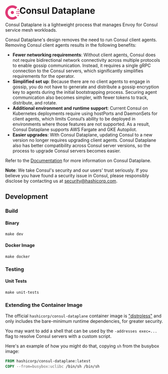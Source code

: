 <h1>
  <img src="./_doc/logo.svg" align="left" height="46px" alt="Consul logo"/>
  <span>Consul Dataplane</span>
</h1>

Consul Dataplane is a lightweight process that manages Envoy for Consul service mesh workloads.

Consul Dataplane's design removes the need to run Consul client agents. Removing Consul client
agents results in the following benefits:

- **Fewer networking requirements**: Without client agents, Consul does not require bidirectional
  network connectivity across multiple protocols to enable gossip communication. Instead, it
  requires a single gRPC connection to the Consul servers, which significantly simplifies
  requirements for the operator.
- **Simplified set up**: Because there are no client agents to engage in gossip, you do not have to
  generate and distribute a gossip encryption key to agents during the initial bootstrapping
  process. Securing agent communication also becomes simpler, with fewer tokens to track,
  distribute, and rotate.
- **Additional environment and runtime support**: Current Consul on Kubernetes deployments require
  using hostPorts and DaemonSets for client agents, which limits Consul’s ability to be deployed in
  environments where those features are not supported. As a result, Consul Dataplane supports AWS
  Fargate and GKE Autopilot.
- **Easier upgrades**: With Consul Dataplane, updating Consul to a new version no longer requires
  upgrading client agents. Consul Dataplane also has better compatibility across Consul server
  versions, so the process to upgrade Consul servers becomes easier.

Refer to the [Documentation](https://developer.hashicorp.com/consul/docs/connect/dataplane) for more
information on Consul Dataplane.

**Note**: We take Consul's security and our users' trust seriously. If you believe you have
found a security issue in Consul, please responsibly disclose by contacting us at
security@hashicorp.com.

## Development

### Build

#### Binary

```
make dev
```

#### Docker Image

```
make docker
```

### Testing

#### Unit Tests

```
make unit-tests
```

### Extending the Container Image

The official `hashicorp/consul-dataplane` container image is ["distroless"](https://github.com/GoogleContainerTools/distroless)
and only includes the bare-minimum runtime dependencies, for greater security.

You may want to add a shell that can be used by the `-addresses exec=...` flag
to resolve Consul servers with a custom script.

Here's an example of how you might do that, copying `sh` from the busybox image:

```Dockerfile
FROM hashicorp/consul-dataplane:latest
COPY --from=busybox:uclibc /bin/sh /bin/sh
```
